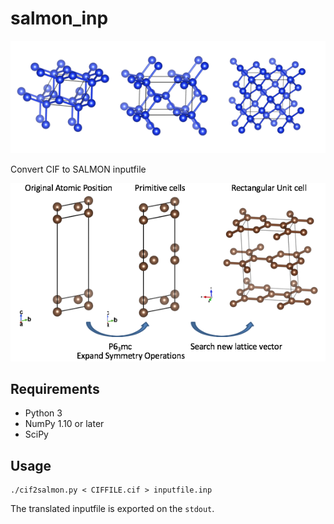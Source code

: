 # salmon_inp

![figure](examples/silicon_crystal.png)

Convert CIF to SALMON inputfile


![figure](examples/illust.png)


## Requirements

 - Python 3
 - NumPy 1.10 or later
 - SciPy

 ## Usage

 ```
 ./cif2salmon.py < CIFFILE.cif > inputfile.inp
 ```

The translated inputfile is exported on the `stdout`.
